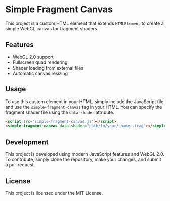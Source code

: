 # Simple Fragment Canvas

This project is a custom HTML element that extends `HTMLElement` to create a simple WebGL canvas for fragment shaders.

## Features

- WebGL 2.0 support
- Fullscreen quad rendering
- Shader loading from external files
- Automatic canvas resizing

## Usage

To use this custom element in your HTML, simply include the JavaScript file and use the `simple-fragment-canvas` tag in your HTML. You can specify the fragment shader file using the `data-shader` attribute.

```html
<script src="simple-fragment-canvas.js"></script>
<simple-fragment-canvas data-shader="path/to/your/shader.frag"></simple-fragment-canvas>
```

## Development

This project is developed using modern JavaScript features and WebGL 2.0. To contribute, simply clone the repository, make your changes, and submit a pull request.

## License

This project is licensed under the MIT License.
